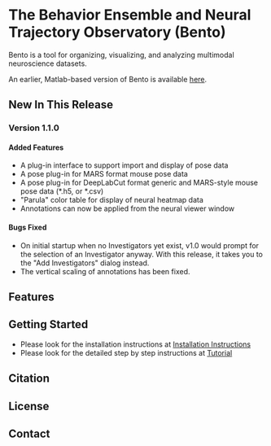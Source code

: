 # The **B**ehavior **E**nsemble and **N**eural **T**rajectory **O**bservatory (Bento)

Bento is a tool for organizing, visualizing, and analyzing multimodal neuroscience datasets.

An earlier, Matlab-based version of Bento is available [here](https://github.com/neuroethology/bentoMAT).

## New In This Release

### Version 1.1.0
#### Added Features
- A plug-in interface to support import and display of pose data
- A pose plug-in for MARS format mouse pose data
- A pose plug-in for DeepLabCut format generic and MARS-style mouse pose data (*.h5, or *.csv)
- "Parula" color table for display of neural heatmap data
- Annotations can now be applied from the neural viewer window

#### Bugs Fixed
- On initial startup when no Investigators yet exist, v1.0 would prompt for the selection of an Investigator anyway.
With this release, it takes you to the "Add Investigators" dialog instead.
- The vertical scaling of annotations has been fixed.
## Features

## Getting Started

- Please look for the installation instructions at [Installation Instructions](https://github.com/neuroethology/bento/blob/main/documentation/installation.md)
- Please look for the detailed step by step instructions at [Tutorial](https://github.com/neuroethology/bento/blob/main/documentation/tutorial.md)

## Citation

## License

## Contact
